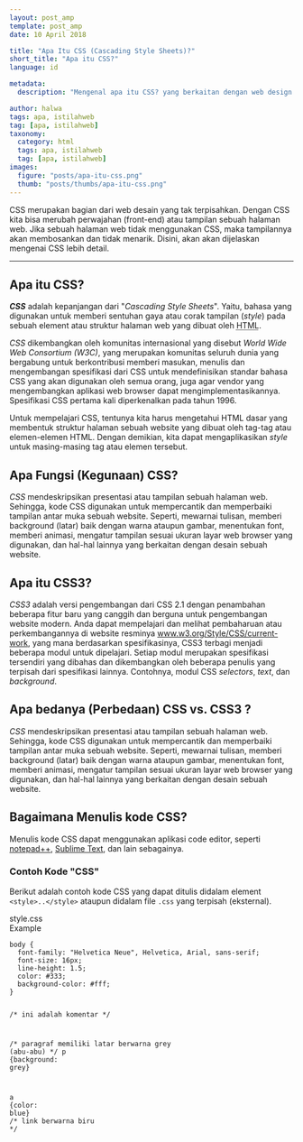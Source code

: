 ```yaml
---
layout: post_amp
template: post_amp
date: 10 April 2018

title: "Apa Itu CSS (Cascading Style Sheets)?"
short_title: "Apa itu CSS?"
language: id

metadata:
  description: "Mengenal apa itu CSS? yang berkaitan dengan web design. CSS adalah kepanjangan dari Cascading Style Sheets yang digunakan untuk mendesain halaman web supaya lebih menarik dan memiliki tampilan sesuai keinginan orang yang mendesainnya"

author: halwa
tags: apa, istilahweb
tag: [apa, istilahweb]
taxonomy:
  category: html
  tags: apa, istilahweb
  tag: [apa, istilahweb]
images:
  figure: "posts/apa-itu-css.png"
  thumb: "posts/thumbs/apa-itu-css.png"
---
```

<p class="lead">CSS merupakan bagian dari web desain yang tak terpisahkan. Dengan CSS kita bisa merubah perwajahan (front-end) atau tampilan sebuah halaman web. Jika sebuah halaman web tidak menggunakan CSS, maka tampilannya akan membosankan dan tidak menarik. Disini, akan akan dijelaskan mengenai CSS lebih detail.</p>
<hr />
<h2> Apa itu CSS?</h2>
<p><dfn><strong>CSS</strong></dfn> adalah kepanjangan dari "<em>Cascading Style Sheets</em>". Yaitu, bahasa yang digunakan untuk memberi sentuhan gaya atau corak tampilan (<em lang="en">style</em>) pada sebuah element atau struktur halaman web yang dibuat oleh <abbr title="HyperText Markup Language">HTML</abbr>.</p>

<p><em>CSS</em> dikembangkan oleh komunitas internasional yang disebut <em>World Wide Web Consortium (W3C)</em>, yang merupakan komunitas seluruh dunia yang bergabung untuk berkontribusi memberi masukan, menulis dan mengembangan spesifikasi dari CSS untuk mendefinisikan standar bahasa CSS yang akan digunakan oleh semua orang, juga agar vendor yang mengembangkan aplikasi web browser dapat mengimplementasikannya. Spesifikasi CSS pertama kali diperkenalkan pada tahun 1996.<br> </p>
<p>Untuk mempelajari CSS, tentunya kita harus mengetahui HTML dasar yang membentuk struktur halaman sebuah website yang dibuat oleh tag-tag atau elemen-elemen HTML. Dengan demikian, kita dapat mengaplikasikan <em>style</em> untuk masing-masing tag atau elemen tersebut.<br> </p>
<section>
    <h2>
Apa Fungsi (Kegunaan) CSS?</h2>
<div class="dul-callout dul-callout-success">
<p><em>CSS</em> mendeskripsikan presentasi atau tampilan sebuah halaman web. Sehingga, kode CSS digunakan untuk mempercantik dan memperbaiki tampilan antar muka sebuah website. Seperti, mewarnai tulisan, memberi background (latar) baik dengan warna ataupun gambar, menentukan font, memberi animasi, mengatur tampilan sesuai ukuran layar web browser yang digunakan, dan hal-hal lainnya yang berkaitan dengan desain sebuah website.</p></div>
</section>
  <section>
    <h2>
Apa itu CSS3?</h2>
<div class="dul-callout dul-callout-success">
<p><em>CSS3</em> adalah versi pengembangan dari CSS 2.1 dengan penambahan beberapa fitur baru yang canggih dan berguna untuk pengembangan website modern. Anda dapat mempelajari dan melihat pembaharuan atau perkembangannya di website resminya <a rel="nofollow" href="https://www.w3.org/Style/CSS/current-work" target="_blank">www.w3.org/Style/CSS/current-work</a>, yang mana berdasarkan spesifikasinya, CSS3 terbagi menjadi beberapa modul untuk dipelajari. Setiap modul merupakan spesifikasi tersendiri yang dibahas dan dikembangkan oleh beberapa penulis yang terpisah dari spesifikasi lainnya. Contohnya, modul CSS <em>selectors</em>, <em>text</em>, dan <em>background</em>. </p>
      </div>
</section>
  <section>
    <h2>
Apa bedanya (Perbedaan) CSS vs. CSS3 ?</h2>
<div class="dul-callout dul-callout-success">
<p><em>CSS</em> mendeskripsikan presentasi atau tampilan sebuah halaman web. Sehingga, kode CSS digunakan untuk mempercantik dan memperbaiki tampilan antar muka sebuah website. Seperti, mewarnai tulisan, memberi background (latar) baik dengan warna ataupun gambar, menentukan font, memberi animasi, mengatur tampilan sesuai ukuran layar web browser yang digunakan, dan hal-hal lainnya yang berkaitan dengan desain sebuah website.</p></div>
</section>
  <section>
    <h2>
Bagaimana Menulis kode CSS?</h2>
<div class="dul-callout dul-callout-danger">
<p>Menulis kode CSS dapat menggunakan aplikasi code editor, seperti <a rel="nofollow" href="https://notepad-plus-plus.org/" target="_blank" title="Notepad++ official site">notepad++</a>, <a rel="nofollow" href="https://www.sublimetext.com/" target="_blank" title="Sublime Text official site">Sublime Text</a>, dan lain sebagainya.
        </p></div>
</section>

  <section>
    <h3>
Contoh Kode "CSS"</h3>
<div class="dul-block">
<p>Berikut adalah contoh kode CSS yang dapat ditulis didalam element <code>&lt;style&gt;..&lt;/style&gt;</code> ataupun didalam file <code>.css</code> yang terpisah (eksternal).</p>
<!-- custom-title -->
<div class="icard">
  <div class="icard-heading clearfix co-wh bg-tw">
    <div class="icard-bar">
      <div class="icard-bar-left pull-left">
        <i class="fa fa-css3" aria-hidden="true"></i>
        <span>style.css</span>
      </div>
      <div class="icard-bar-right pull-right">
        <span>Example</span>
      </div>
    </div>
  </div>
  <div class="icard-body icode itheme">
<pre class="prettyprint linenums line-numbers highlight language-css"><code data-language="css" class=" language-css"><span class="token selector">body</span> <span class="token punctuation">{</span>
  <span class="token property">font-family</span><span class="token punctuation">:</span> <span class="token string">"Helvetica Neue"</span>, Helvetica, Arial, sans-serif<span class="token punctuation">;</span>
  <span class="token property">font-size</span><span class="token punctuation">:</span> 16px<span class="token punctuation">;</span>
  <span class="token property">line-height</span><span class="token punctuation">:</span> 1.5<span class="token punctuation">;</span>
  <span class="token property">color</span><span class="token punctuation">:</span> #333<span class="token punctuation">;</span>
  <span class="token property">background-color</span><span class="token punctuation">:</span> #fff<span class="token punctuation">;</span>
<span class="token punctuation">}</span>

<span class="token comment">/* ini adalah komentar */</span>

<span class="token comment">/* paragraf memiliki latar berwarna grey (abu-abu) */</span>
<span class="token selector">p</span> <span class="token punctuation">{</span><span class="token property">background</span><span class="token punctuation">:</span> grey<span class="token punctuation">}</span>

<span class="token selector">a</span> <span class="token punctuation">{</span><span class="token property">color</span><span class="token punctuation">:</span> blue<span class="token punctuation">}</span> <span class="token comment">/* link berwarna biru */</span><span aria-hidden="true" class="line-numbers-rows"><span></span><span></span><span></span><span></span><span></span><span></span><span></span><span></span><span></span><span></span><span></span><span></span><span></span><span></span></span></code>
</pre>
  </div>
</div>


</div>
</section>